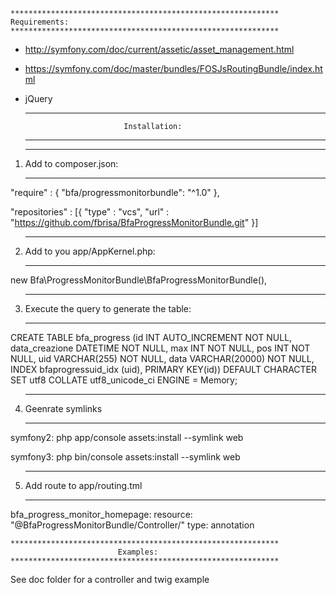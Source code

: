    ************************************************************ 
    Requirements:
    ************************************************************ 
* http://symfony.com/doc/current/assetic/asset_management.html
* https://symfony.com/doc/master/bundles/FOSJsRoutingBundle/index.html
* jQuery


    ************************************************************ 
                            Installation:
    ************************************************************ 

1)  ************************************************************ 
    Add to composer.json:
    ************************************************************ 
"require" : {
    "bfa/progressmonitorbundle": "^1.0"
},

"repositories" : [{
    "type" : "vcs",
    "url" : "https://github.com/fbrisa/BfaProgressMonitorBundle.git"
}]


2)  ************************************************************ 
    Add to you app/AppKernel.php:
    ************************************************************ 
new Bfa\ProgressMonitorBundle\BfaProgressMonitorBundle(),



3)  ************************************************************ 
    Execute the query to generate the table:
    ************************************************************ 

CREATE TABLE bfa_progress (id INT AUTO_INCREMENT NOT NULL, data_creazione DATETIME NOT NULL, max INT NOT NULL, pos INT NOT NULL, uid VARCHAR(255) NOT NULL, data VARCHAR(20000) NOT NULL, INDEX bfaprogressuid_idx (uid), PRIMARY KEY(id)) DEFAULT CHARACTER SET utf8 COLLATE utf8_unicode_ci ENGINE = Memory;
    

4)  ************************************************************ 
    Geenrate symlinks
    ************************************************************ 

symfony2:
    php app/console assets:install --symlink web

symfony3:
    php bin/console assets:install --symlink web


5)  ************************************************************ 
    Add route to app/routing.tml
    ************************************************************ 

bfa_progress_monitor_homepage:
    resource: "@BfaProgressMonitorBundle/Controller/"
    type:     annotation



    ************************************************************ 
                            Examples:
    ************************************************************ 

See doc folder for a controller and twig example
    